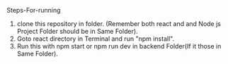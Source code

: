 Steps-For-running

1. clone this repository in folder. (Remember both react and and Node js Project Folder should be in Same Folder).
2. Goto react directory in Terminal and run "npm install".
3. Run this with npm start or npm run dev in backend Folder(If it those in Same Folder).
